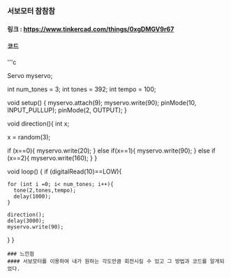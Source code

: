 ### 서보모터 참참참
#### 링크 : https://www.tinkercad.com/things/0xgDMGV9r67
#### 코드 

'''c

Servo myservo;

int num_tones = 3;
int tones = 392;
int tempo = 100;

void setup() {
  myservo.attach(9);
  myservo.write(90);
  pinMode(10, INPUT_PULLUP);
  pinMode(2, OUTPUT);
}

void direction(){
  int x;

  x = random(3);

  if (x==0){
    myservo.write(20);
  }
  else if(x==1){
    myservo.write(90);
  }
  else if (x==2){
    myservo.write(160);
  }
}

void loop() {
  if (digitalRead(10)==LOW){

    for (int i =0; i< num_tones; i++){
      tone(2,tones,tempo);
      delay(1000);
    }

    direction();
    delay(3000);
    myservo.write(90);
  }
}
```
### 느낀점
#### 서보모터를 이용하여 내가 원하는 각도만큼 회전시킬 수 있고 그 방법과 코드를 알게되었다.
